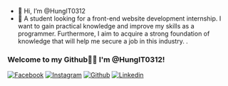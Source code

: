 - 👋 Hi, I’m @HungIT0312
- 👀 A student looking for a front-end website development internship. I want to gain practical knowledge and improve my skills as a programmer. Furthermore, I aim to acquire a strong foundation of knowledge that will help me secure a job in this industry.
.
### Welcome to my Github🧑‍🚀 I'm **@HungIT0312**!
<p align="left">
<!--   <img src="https://komarev.com/ghpvc/?username=bongudth&label=Profile%20views&color=f69673&style=flat" alt="bongudth" /> -->
  <a href="https://www.facebook.com/hipgat/"><img src="https://img.shields.io/badge/Facebook--_.svg?style=social&logo=facebook" alt="Facebook"></a>
  <a href="https://www.instagram.com/_hjp.0j/"><img src="https://img.shields.io/badge/Instagram--_.svg?style=social&logo=instagram" alt="Instagram"></a>
  <a href="https://github.com/HungIT0312"><img src="https://img.shields.io/badge/Github--_.svg?style=social&logo=github" alt="Github"></a>
  <a href="https://www.linkedin.com/in/hungnguyen0312/"><img src="https://img.shields.io/badge/Linkedin--_.svg?style=social&logo=linkedin" alt="Linkedin"></a>
</p>

